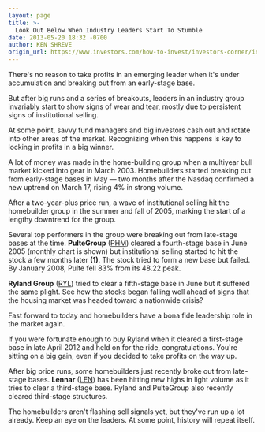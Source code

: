 ```yaml
---
layout: page
title: >-
  Look Out Below When Industry Leaders Start To Stumble
date: 2013-05-20 18:32 -0700
author: KEN SHREVE
origin_url: https://www.investors.com/how-to-invest/investors-corner/industry-group-sell-signal/
---
```


There's no reason to take profits in an emerging leader when it's under accumulation and breaking out from an early-stage base.

But after big runs and a series of breakouts, leaders in an industry group invariably start to show signs of wear and tear, mostly due to persistent signs of institutional selling.

At some point, savvy fund managers and big investors cash out and rotate into other areas of the market. Recognizing when this happens is key to locking in profits in a big winner.

A lot of money was made in the home-building group when a multiyear bull market kicked into gear in March 2003. Homebuilders started breaking out from early-stage bases in May — two months after the Nasdaq confirmed a new uptrend on March 17, rising 4% in strong volume.

After a two-year-plus price run, a wave of institutional selling hit the homebuilder group in the summer and fall of 2005, marking the start of a lengthy downtrend for the group.

Several top performers in the group were breaking out from late-stage bases at the time. **PulteGroup** ([PHM](https://research.investors.com/quote.aspx?symbol=PHM)) cleared a fourth-stage base in June 2005 (monthly chart is shown) but institutional selling started to hit the stock a few months later **(1)**. The stock tried to form a new base but failed. By January 2008, Pulte fell 83% from its 48.22 peak.

**Ryland Group** ([RYL](https://research.investors.com/quote.aspx?symbol=RYL)) tried to clear a fifth-stage base in June but it suffered the same plight. See how the stocks began falling well ahead of signs that the housing market was headed toward a nationwide crisis?

Fast forward to today and homebuilders have a bona fide leadership role in the market again.

If you were fortunate enough to buy Ryland when it cleared a first-stage base in late April 2012 and held on for the ride, congratulations. You're sitting on a big gain, even if you decided to take profits on the way up.

After big price runs, some homebuilders just recently broke out from late-stage bases. **Lennar** ([LEN](https://research.investors.com/quote.aspx?symbol=LEN)) has been hitting new highs in light volume as it tries to clear a third-stage base. Ryland and PulteGroup also recently cleared third-stage structures.

The homebuilders aren't flashing sell signals yet, but they've run up a lot already. Keep an eye on the leaders. At some point, history will repeat itself.

